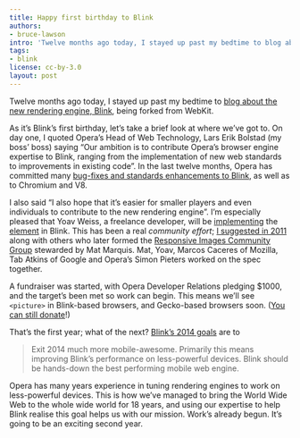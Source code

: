```yaml
---
title: Happy first birthday to Blink
authors:
- bruce-lawson
intro: 'Twelve months ago today, I stayed up past my bedtime to blog about the new rendering engine, Blink, being forked from WebKit. As it’s Blink’s first birthday, let’s take a brief look at where we’ve got to.'
tags:
- blink
license: cc-by-3.0
layout: post
---
```


Twelve months ago today, I stayed up past my bedtime to [blog about the new rendering engine, Blink][1], being forked from WebKit.

[1]: http://www.brucelawson.co.uk/2013/hello-blink/

As it’s Blink’s first birthday, let’s take a brief look at where we’ve got to. On day one, I quoted Opera’s Head of Web Technology, Lars Erik Bolstad (my boss’ boss) saying “Our ambition is to contribute Opera’s browser engine expertise to Blink, ranging from the implementation of new web standards to improvements in existing code”. In the last twelve months, Opera has committed many [bug-fixes and standards enhancements to Blink][2], as well as to Chromium and V8.

[2]: http://operasoftware.github.io/upstreamtools/#blink

I also said “I also hope that it’s easier for smaller players and even individuals to contribute to the new rendering engine”. I’m especially pleased that Yoav Weiss, a freelance developer, will be [implementing][3] the [<picture> element][4] in Blink. This has been a real _community effort_; [I suggested <picture> in 2011][5] along with others who later formed the [Responsive Images Community Group][6] stewarded by Mat Marquis. Mat, Yoav, Marcos Caceres of Mozilla, Tab Atkins of Google and Opera’s Simon Pieters worked on the spec together.

[3]: http://alistapart.com/blog/post/bringing-responsive-images-to-browsers
[4]: http://picture.responsiveimages.org
[5]: http://www.brucelawson.co.uk/2011/notes-on-adaptive-images-yet-again/
[6]: http://responsiveimages.org/

A fundraiser was started, with Opera Developer Relations pledging $1000, and the target’s been met so work can begin. This means we’ll see `<picture>` in Blink-based browsers, and Gecko-based browsers soon. ([You can still donate][7]!)

[7]: https://www.indiegogo.com/projects/picture-element-implementation-in-blink

That’s the first year; what of the next? [Blink’s 2014 goals][8] are to

[8]: https://groups.google.com/a/chromium.org/forum/#!msg/blink-dev/Z5OzwYh3Wfk/IWooaY5FZowJ

> Exit 2014 much more mobile-awesome. Primarily this means improving Blink’s performance on less-powerful devices. Blink should be hands-down the best performing mobile web engine.

Opera has many years experience in tuning rendering engines to work on less-powerful devices. This is how we’ve managed to bring the World Wide Web to the whole wide world for 18 years, and using our expertise to help Blink realise this goal helps us with our mission. Work’s already begun. It’s going to be an exciting second year.
